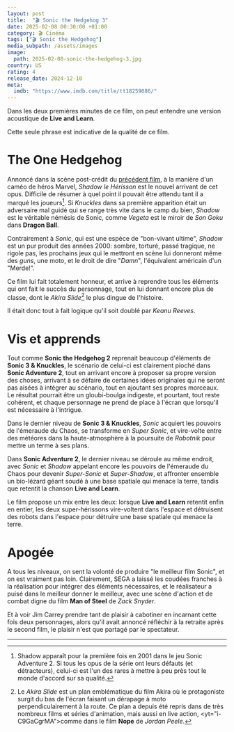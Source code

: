 ```yaml
---
layout: post
title:  "🎬 Sonic the Hedgehog 3"
date: 2025-02-08 00:30:00 +01:00
category: 🎬 Cinéma
tags: ["🎬 Sonic the Hedgehog"]
media_subpath: /assets/images
image:
  path: 2025-02-08-sonic-the-hedgehog-3.jpg
country: US
rating: 4
release_date: 2024-12-10
meta:
  imdb: "https://www.imdb.com/title/tt18259086/"
---
```


Dans les deux premières minutes de ce film, on peut entendre une version acoustique de **Live and Learn**.

Cette seule phrase est indicative de la qualité de ce film.

# The One Hedgehog

Annoncé dans la scène post-crédit du [précédent film](/posts/sonic-the-hedgehog-2/), à la manière d'un caméo de héros Marvel, *Shadow le Hérisson* est le nouvel arrivant de cet opus. Difficile de résumer à quel point il pouvait être attendu tant il a marqué les joueurs[^1]. Si *Knuckles* dans sa première apparition était un adversaire mal guidé qui se range très vite dans le camp du bien, *Shadow* est le véritable némésis de Sonic, comme *Vegeta* est le miroir de *Son Goku* dans **Dragon Ball**.

Contrairement à *Sonic*, qui est une espèce de "bon-vivant ultime", *Shadow* est un pur produit des années 2000: sombre, torturé, passé tragique, ne rigole pas, les prochains jeux qui le mettront en scène lui donneront même des *guns*, une moto, et le droit de dire "*Damn*", l'équivalent américain d'un "Merde!".

Ce film lui fait totalement honneur, et arrive à reprendre tous les éléments qui ont fait le succès du personnage, tout en lui donnant encore plus de classe, dont le *Akira Slide*[^2] le plus dingue de l'histoire.

Il était donc tout à fait logique qu'il soit doublé par *Keanu Reeves*.

# Vis et apprends

Tout comme **Sonic the Hedgehog 2** reprenait beaucoup d'éléments de **Sonic 3 & Knuckles**, le scénario de celui-ci est clairement pioché dans **Sonic Adventure 2**, tout en arrivant encore à proposer sa propre version des choses, arrivant à se défaire de certaines idées originales qui ne seront pas aisées à intégrer au scénario, tout en ajoutant ses propres morceaux. Le résultat pourrait être un gloubi-boulga indigeste, et pourtant, tout reste cohérent, et chaque personnage ne prend de place à l'écran que lorsqu'il est nécessaire à l'intrigue.

Dans le dernier niveau de **Sonic 3 & Knuckles**, *Sonic* acquiert les pouvoirs de l'émeraude du Chaos, se transforme en *Super Sonic*, et vire-volte entre des météores dans la haute-atmosphère à la poursuite de *Robotnik*  pour mettre un terme à ses plans.

Dans **Sonic Adventure 2**, le dernier niveau se déroule au même endroit, avec *Sonic* et *Shadow* appelant encore les pouvoirs de l'émeraude du Chaos pour devenir *Super-Sonic* et *Super-Shadow*, et affronter ensemble un bio-lézard géant soudé à une base spatiale qui menace la terre, tandis que retentit la chanson **Live and Learn**.

Le film propose un mix entre les deux: lorsque **Live and Learn** retentit enfin en entier, les deux super-hérissons vire-voltent dans l'espace et détruisent des robots dans l'espace pour détruire une base spatiale qui menace la terre.

# Apogée

A tous les niveaux, on sent la volonté de produire "le meilleur film Sonic", et on est vraiment pas loin. Clairement, SEGA a laissé les coudées franches à la réalisation pour intégrer des éléments nécessaires, et le réalisateur a puisé dans le meilleur donner le meilleur, avec une scène d'action et de combat digne du film **Man of Steel** de *Zack Snyder*.

Et à voir Jim Carrey prendre tant de plaisir à cabotiner en incarnant cette fois deux personnages, alors qu'il avait annoncé réfléchir à la retraite après le second film, le plaisir n'est que partagé par le spectateur.

* * *
[^1]: Shadow apparaît pour la première fois en 2001 dans le jeu <wiki>Sonic Adventure 2</wiki>. Si tous les opus de la série ont leurs défauts (et détracteurs), celui-ci est l'un des rares à mettre à peu près tout le monde d'accord sur sa qualité.
[^2]: Le *Akira Slide* est un plan emblématique du film <wiki page="Akira (film d'animation)">Akira</wiki> où le protagoniste surgit du bas de l'écran faisant un dérapage à moto perpendiculairement à la route. Ce plan a depuis été repris dans <yt video="A9hCzjBc7Q4">de très nombreux films et séries d'animation</yt>, mais aussi en live action, <yt="i-C9GaCgrMA">comme dans le film **Nope** de _Jordan Peele_</yt>.

